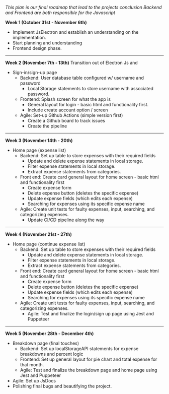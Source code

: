 *This plan is our final roadmap that lead to the projects conclusion*
*Backend and Frontend are both responsible for the Javascript*

**Week 1 (October 31st - November 6th)**
- Implement JsElectron and establish an understanding on the implementation.
- Start planning and understanding 
- Frontend design phase.
---
**Week 2 (November 7th - 13th)**
Transition out of Electron Js and 
- Sign-in/sign-up page
  - Backend: User database table configured w/ username and password
    - Local Storage statements to store username with associated password.
  - Frontend: Splash screen for what the app is
    - General layout for login - basic html and functionality first. 
    - Include create account option /  screen
  - Agile: Set-up Github Actions (simple version first) 
    - Create a Github board to track issues 
    - Create the pipeline
---
**Week 3 (November 14th - 20th)**
- Home page (expense list)
  - Backend: Set up table to store expenses with their required fields
    - Update and delete expense statements in local storage. 
    - Filter expense statements in local storage. 
    - Extract expense statements from categories. 
  - Front end: Create card general layout for home screen - basic html and functionality first
    - Create expense form 
    - Delete expense button (deletes the specific expense)
    - Update expense fields (which edits each expense)
    - Searching for expenses using its specific expense name 
  - Agile: Create unit tests for faulty expenses, input, searching, and categorizing expenses. 
    - Update CI/CD pipeline along the way 
--- 
**Week 4 (November 21st - 27th)**
- Home page (continue expense list)
  - Backend: Set up table to store expenses with their required fields
    - Update and delete expense statements in local storage. 
    - Filter expense statements in local storage. 
    - Extract expense statements from categories. 
  - Front end: Create card general layout for home screen - basic html and functionality first
    - Create expense form 
    - Delete expense button (deletes the specific expense)
    - Update expense fields (which edits each expense)
    - Searching for expenses using its specific expense name 
  - Agile: Create unit tests for faulty expenses, input, searching, and categorizing expenses. 
    - Agile: Test and finalize the login/sign up page using Jest and Puppeteer 
---
**Week 5 (November 28th - December 4th)**
- Breakdown page (final touches)
  - Backend: Set up localStorageAPI statements for expense breakdowns and percent logic
  - Frontend: Set up general layout for pie chart and total expense for that month. 
  - Agile: Test and finalize the breakdown page and home page using Jest and Puppeteer
- Agile: Set up JsDocs 
- Polishing final bugs and beautifying the project. 
